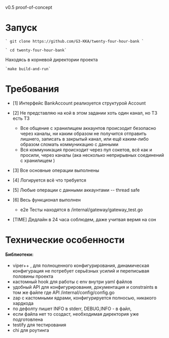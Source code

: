v0.5 proof-of-concept

# Запуск 

    ` git clone https://github.com/G3-KKA/twenty-four-hour-bank `

    ` cd twenty-four-hour-bank`
    
Находясь в корневой директории проекта 
    
    `make build-and-run`

# Требования

 - [1] Интерфейс BankAccount реализуется структурой Account
 - [2] Не представляю на кой в этом задании хоть один канал, но ТЗ есть ТЗ
    - Все общение с хранилищем аккаунтов происзодит безопасно через каналы,
    ни каким образом не получится отправить лишнего, записать в закрытый канал,
    или ещё каким-либо образом сломать коммуникацию с данными 
    - Вся коммуникация происходит через пул сокетов, всё как и просили, через каналы 
    (ака несколько неприрывных соединений с хранилищем )
 - [3] Все основные операции выполнены
 - [4] Логируется всё что требуется 
 - [5] Любые операции с данными аккаунтами -- thread safe
 - [6] Весь функционал выполнен
    - е2е Тесты находятся в /internal/gateway/gateway_test.go

 - [TIME] Дедлайн в 24 часа соблюдем, даже учитвая вермя на сон
# Технические особенности
 
#### Библиотеки:
 - viper++ , для полноценного конфигурирования, динамическая конфигурация не потребует серьёзных усилий и переписывая половины проекта
  - кастомный hook для работы с env внутри yaml файлов
  - удобный API для конфигурирования, документация и constraints в том же файле где API
  /internal/config/config.go 
 - zap с кастомными ядрами, конфигурируется полносью, никакого хардкода
  - по дефолту пишет INFO в stderr, DEBUG,INFO - в файл,
   - если файла нет то создаст, необходимая директория уже подготовлена
 - testify для тестирования
 - chi для роутинга
